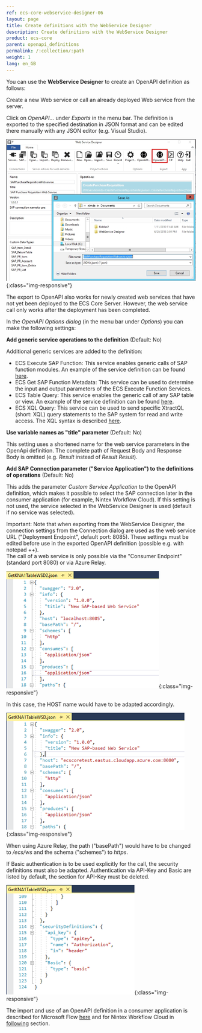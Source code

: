 ```yaml
---
ref: ecs-core-webservice-designer-06
layout: page
title: Create definitions with the WebService Designer
description: Create definitions with the WebService Designer
product: ecs-core
parent: openapi_definitions
permalink: /:collection/:path
weight: 1
lang: en_GB
---
```


You can use the **WebService Designer** to create an OpenAPI definition as follows: 

Create a new Web service or call an already deployed Web service from the server. 

Click on *OpenAPI...* under *Exports* in the menu bar. The definition is exported to the specified destination in JSON format and can be edited there manually with any JSON editor (e.g. Visual Studio). 

![ecscore-nwc_1](/img/content/ecscore-wsd_21.jpg){:class="img-responsive"}

The export to OpenAPI also works for newly created web services that have not yet been deployed to the ECS Core Server. However, the web service call only works after the deployment has been completed.

In the *OpenAPI Options dialog* (in the menu bar under *Options*) you can make the following settings:


**Add generic service operations to the definition** (Default: No)

Additional generic services are added to the definition:

- ECS Execute SAP Function: This service enables generic calls of SAP function modules. An example of the service definition can be found [here](../../../erpconnect-services/ecs/erpconnect-services-runtime/web-services/rest-without-tecs/function-module-with-rest).
- ECS Get SAP Function Metadata: This service can be used to determine the input and output parameters of the ECS Execute Function Services.
- ECS Table Query: This service enables the generic call of any SAP table or view. An example of the service definition can be found [here](../../../erpconnect-services/ecs/erpconnect-services-runtime/web-services/rest-without-tecs/table-with-rest).
- ECS XQL Query: This service can be used to send specific XtractQL (short: XQL) query statements to the SAP system for read and write access. The XQL syntax is described [here](../../../erpconnect-services/ecs/erpconnect-services-runtime/application-development/xtractql-xql). 

**Use variable names as "title" parameter** (Default: No)

This setting uses a shortened name for the web service parameters in the OpenApi definition. The complete path of Request Body and Response Body is omitted (e.g. *Result* instead of *Result Result*).


**Add SAP Connection parameter ("Service Application") to the definitions of operations** (Default: No)

This adds the parameter *Custom Service Application* to the OpenAPI definition, which makes it possible to select the SAP connection later in the consumer application (for example, Nintex Workflow Cloud). If this setting is not used, the service selected in the WebService Designer is used (default if no service was selected).  

Important: Note that when exporting from the WebService Designer, the connection settings from the Connection dialog are used as the web service URL ("Deployment Endpoint", default port: 8085). These settings must be edited before use in the exported OpenAPI definition (possible e.g. with notepad ++). <br>
The call of a web service is only possible via the "Consumer Endpoint" (standard port 8080) or via Azure Relay.

![ecscore-nwc_1](/img/content/ecscore-wsd_22.png){:class="img-responsive"}
  
In this case, the HOST name would have to be adapted accordingly. 

![ecscore-nwc_1](/img/content/ecscore-wsd_23.png){:class="img-responsive"}

When using Azure Relay, the path ("basePath") would have to be changed to */ecs/ws* and the schema ("schemes") to *https*.  

If Basic authentication is to be used explicitly for the call, the security definitions must also be adapted. Authentication via API-Key and Basic are listed by default, the section for API-Key must be deleted.  

![ecscore-nwc_1](/img/content/ecscore-wsd_24.png){:class="img-responsive"}


The import and use of an OpenAPI definition in a consumer application is described for Microsoft Flow [here](../../integration_with_office_365/integration_with_microsoft_flow) and for Nintex Workflow Cloud in [following](../../integration_with_nintex/nintex_workflow_cloud) section.  